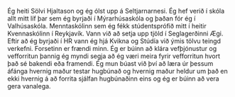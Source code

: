 Ég heiti Sölvi Hjaltason og ég ólst upp á Seltjarnarnesi. Ég hef verið í skóla
allt mitt líf þar sem ég byrjaði í Mýrarhúsaskóla og þaðan fór ég í Valhúsaskóla. 
Menntaskólinn sem ég fékk stúdentsprófið mitt í heitir Kvennaskólinn í Reykjavík. 
Vann við að setja upp tjöld í Seglagerðinni Ægi. Eftir að ég byrjaði í HR vann 
ég hjá Kvikna og Stúdía við ýmis tölvu teingd verkefni. Forsetinn er frændi minn.
Ég er búinn að klára vefþjónustur og vefforritun þannig ég myndi segja að ég væri
meira fyrir vefforritun hvort það sé bakendi eða framendi. Ég mun búast við því að 
læra úr þessum áfánga hvernig maður testar hugbúnað og hvernig maður heldur um það 
en ekki hvernig á að forrita sjálfan hugbúnaðinn eins og ég er búinn að vera gera 
vanalega.
